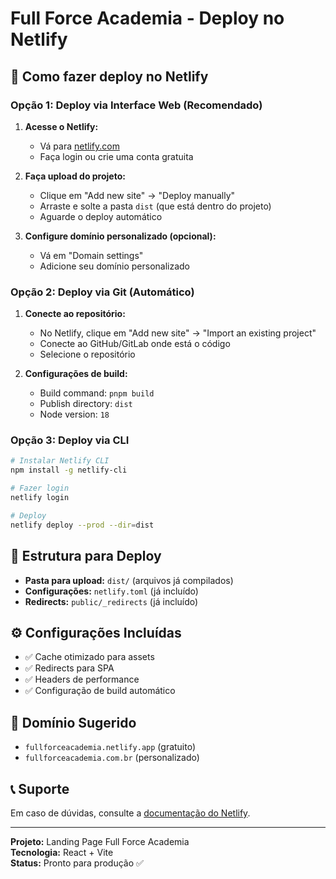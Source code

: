 # Full Force Academia - Deploy no Netlify

## 🚀 Como fazer deploy no Netlify

### Opção 1: Deploy via Interface Web (Recomendado)

1. **Acesse o Netlify:**
   - Vá para [netlify.com](https://netlify.com)
   - Faça login ou crie uma conta gratuita

2. **Faça upload do projeto:**
   - Clique em "Add new site" → "Deploy manually"
   - Arraste e solte a pasta `dist` (que está dentro do projeto)
   - Aguarde o deploy automático

3. **Configure domínio personalizado (opcional):**
   - Vá em "Domain settings"
   - Adicione seu domínio personalizado

### Opção 2: Deploy via Git (Automático)

1. **Conecte ao repositório:**
   - No Netlify, clique em "Add new site" → "Import an existing project"
   - Conecte ao GitHub/GitLab onde está o código
   - Selecione o repositório

2. **Configurações de build:**
   - Build command: `pnpm build`
   - Publish directory: `dist`
   - Node version: `18`

### Opção 3: Deploy via CLI

```bash
# Instalar Netlify CLI
npm install -g netlify-cli

# Fazer login
netlify login

# Deploy
netlify deploy --prod --dir=dist
```

## 📁 Estrutura para Deploy

- **Pasta para upload:** `dist/` (arquivos já compilados)
- **Configurações:** `netlify.toml` (já incluído)
- **Redirects:** `public/_redirects` (já incluído)

## ⚙️ Configurações Incluídas

- ✅ Cache otimizado para assets
- ✅ Redirects para SPA
- ✅ Headers de performance
- ✅ Configuração de build automático

## 🎯 Domínio Sugerido

- `fullforceacademia.netlify.app` (gratuito)
- `fullforceacademia.com.br` (personalizado)

## 📞 Suporte

Em caso de dúvidas, consulte a [documentação do Netlify](https://docs.netlify.com/).

---

**Projeto:** Landing Page Full Force Academia  
**Tecnologia:** React + Vite  
**Status:** Pronto para produção ✅
